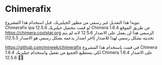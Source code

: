 # Chimerafix

تنويه! هذا التعديل غير رسمي من مطور الجيلبريك. قبل استخدام هذا المشروع Chimerafix ipa 12.5.6 لو قمت بتحميل جيلبريك Chimera 1.6.4 عن طريق الموقع الرسمي هذا 
‏‪‏‪https://chimera.coolstar.org‬
لن يعمل على الاصدار 12.5.6 لانه لم يتم تحديثه بشكل رسمي لهذا للاصدار (اخر اصدار يدعمه بشكل رسمي هو الاصدار 12.5.5)

قمت بإستخدام هذا المشروع 
‏‪https://github.com/mineek/chimerafix‬
في Chimera 1.6.4 لكي يستطيع الجميع من تفعيل واستخدام جيلبريك Chimera 1.6.4 على الاصدار 12.5.6 👏🏻
